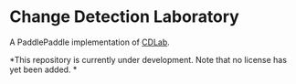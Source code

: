 # Change Detection Laboratory

A PaddlePaddle implementation of [CDLab](https://github.com/Bobholamovic/CDLab).

*This repository is currently under development. Note that no license has yet been added. *
